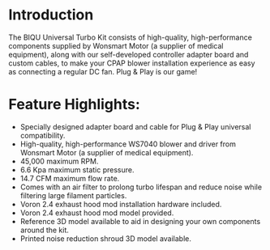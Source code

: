 # Introduction
The BIQU Universal Turbo Kit consists of high-quality, high-performance components supplied by Wonsmart Motor (a supplier of medical equipment), along with our self-developed controller adapter board and custom cables, to make your CPAP blower installation experience as easy as connecting a regular DC fan. Plug & Play is our game!

# Feature Highlights:
* Specially designed adapter board and cable for Plug & Play universal compatibility.
* High-quality, high-performance WS7040 blower and driver from Wonsmart Motor (a supplier of medical equipment).
* 45,000 maximum RPM.
* 6.6 Kpa maximum static pressure.
* 14.7 CFM maximum flow rate.
* Comes with an air filter to prolong turbo lifespan and reduce noise while filtering large filament particles.
* Voron 2.4 exhaust hood mod installation hardware included.
* Voron 2.4 exhaust hood mod model provided.
* Reference 3D model available to aid in designing your own components around the kit.
* Printed noise reduction shroud 3D model available. 
